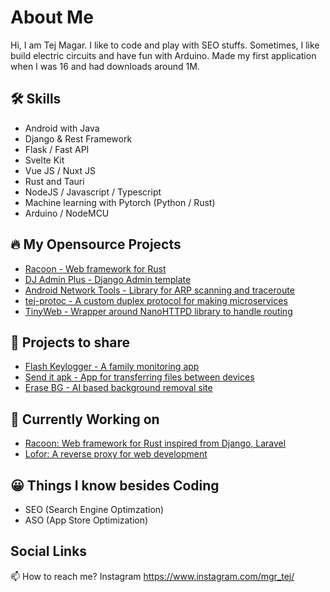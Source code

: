 # About Me
Hi, I am Tej Magar. I like to code and play with SEO stuffs. Sometimes, I like build electric circuits and have fun with Arduino.
Made my first application when I was 16 and had downloads around 1M. 

## 🛠️ Skills
- Android with Java
- Django & Rest Framework
- Flask / Fast API
- Svelte Kit
- Vue JS / Nuxt JS
- Rust and Tauri
- NodeJS / Javascript / Typescript
- Machine learning with Pytorch (Python / Rust)
- Arduino / NodeMCU

## 🔥 My Opensource Projects
- [Racoon - Web framework for Rust](https://github.com/tejmagar/racoon)
- [DJ Admin Plus - Django Admin template](https://github.com/tejmagar/dj-admin-plus)
- [Android Network Tools - Library for ARP scanning and traceroute](https://github.com/tejmagar/AndroidNetworkTools)
- [tej-protoc - A custom duplex protocol for making microservices](https://github.com/tejmagar/tej-protoc)
- [TinyWeb - Wrapper around NanoHTTPD library to handle routing](https://github.com/tejmagar/tinyweb)

## 🙋 Projects to share
- [Flash Keylogger - A family monitoring app](https://apkgk.com/tej.flashkeylogger)
- [Send it apk - App for transferring files between devices](https://github.com/tejmagar/sendit)
- [Erase BG - AI based background removal site](https://erasebg.org)

## 👷 Currently Working on
- [Racoon: Web framework for Rust inspired from Django, Laravel](https://github.com/tejmagar/racoon)
- [Lofor: A reverse proxy for web development](https://github.com/Bishwas-py/lofor)

## 😀 Things I know besides Coding
- SEO (Search Engine Optimzation)
- ASO (App Store Optimization)

 ## Social Links
📫 How to reach me? Instagram https://www.instagram.com/mgr_tej/

<!---
tejmagar/tejmagar is a ✨ special ✨ repository because its `README.md` (this file) appears on your GitHub profile.
You can click the Preview link to take a look at your changes.
--->
